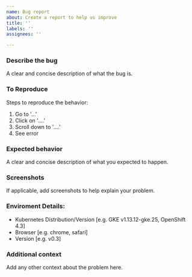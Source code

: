 ```yaml
---
name: Bug report
about: Create a report to help us improve
title: ''
labels: ''
assignees: ''

---
```


### Describe the bug
A clear and concise description of what the bug is.

### To Reproduce
Steps to reproduce the behavior:
1. Go to '...'
2. Click on '....'
3. Scroll down to '....'
4. See error

### Expected behavior
A clear and concise description of what you expected to happen.

### Screenshots
If applicable, add screenshots to help explain your problem.

### Enviroment Details:
 - Kubernetes Distribution/Version [e.g. GKE v1.13.12-gke.25, OpenShift 4.3]
 - Browser [e.g. chrome, safari]
 - Version [e.g. v0.3]

### Additional context
Add any other context about the problem here.
